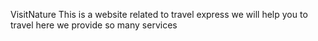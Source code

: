 VisitNature
This is a website related to travel express
we will help you to travel
here we provide so many services


